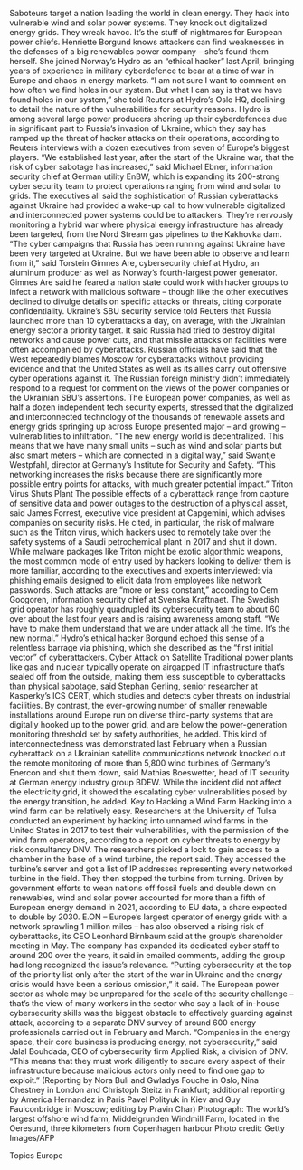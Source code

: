 Saboteurs target a nation leading the world in clean energy. They hack into vulnerable wind and solar power systems. They knock out digitalized energy grids. They wreak havoc.
It’s the stuff of nightmares for European power chiefs.
Henriette Borgund knows attackers can find weaknesses in the defenses of a big renewables power company – she’s found them herself. She joined Norway’s Hydro as an “ethical hacker” last April, bringing years of experience in military cyberdefence to bear at a time of war in Europe and chaos in energy markets.
“I am not sure I want to comment on how often we find holes in our system. But what I can say is that we have found holes in our system,” she told Reuters at Hydro’s Oslo HQ, declining to detail the nature of the vulnerabilities for security reasons.
Hydro is among several large power producers shoring up their cyberdefences due in significant part to Russia’s invasion of Ukraine, which they say has ramped up the threat of hacker attacks on their operations, according to Reuters interviews with a dozen executives from seven of Europe’s biggest players.
“We established last year, after the start of the Ukraine war, that the risk of cyber sabotage has increased,” said Michael Ebner, information security chief at German utility EnBW, which is expanding its 200-strong cyber security team to protect operations ranging from wind and solar to grids.
The executives all said the sophistication of Russian cyberattacks against Ukraine had provided a wake-up call to how vulnerable digitalized and interconnected power systems could be to attackers. They’re nervously monitoring a hybrid war where physical energy infrastructure has already been targeted, from the Nord Stream gas pipelines to the Kakhovka dam.
“The cyber campaigns that Russia has been running against Ukraine have been very targeted at Ukraine. But we have been able to observe and learn from it,” said Torstein Gimnes Are, cybersecurity chief at Hydro, an aluminum producer as well as Norway’s fourth-largest power generator.
Gimnes Are said he feared a nation state could work with hacker groups to infect a network with malicious software – though like the other executives declined to divulge details on specific attacks or threats, citing corporate confidentiality.
Ukraine’s SBU security service told Reuters that Russia launched more than 10 cyberattacks a day, on average, with the Ukrainian energy sector a priority target. It said Russia had tried to destroy digital networks and cause power cuts, and that missile attacks on facilities were often accompanied by cyberattacks.
Russian officials have said that the West repeatedly blames Moscow for cyberattacks without providing evidence and that the United States as well as its allies carry out offensive cyber operations against it. The Russian foreign ministry didn’t immediately respond to a request for comment on the views of the power companies or the Ukrainian SBU’s assertions.
The European power companies, as well as half a dozen independent tech security experts, stressed that the digitalized and interconnected technology of the thousands of renewable assets and energy grids springing up across Europe presented major – and growing – vulnerabilities to infiltration.
“The new energy world is decentralized. This means that we have many small units – such as wind and solar plants but also smart meters – which are connected in a digital way,” said Swantje Westpfahl, director at Germany’s Institute for Security and Safety.
“This networking increases the risks because there are significantly more possible entry points for attacks, with much greater potential impact.”
Triton Virus Shuts Plant
The possible effects of a cyberattack range from capture of sensitive data and power outages to the destruction of a physical asset, said James Forrest, executive vice president at Capgemini, which advises companies on security risks.
He cited, in particular, the risk of malware such as the Triton virus, which hackers used to remotely take over the safety systems of a Saudi petrochemical plant in 2017 and shut it down.
While malware packages like Triton might be exotic algorithmic weapons, the most common mode of entry used by hackers looking to deliver them is more familiar, according to the executives and experts interviewed: via phishing emails designed to elicit data from employees like network passwords.
Such attacks are “more or less constant,” according to Cem Gocgoren, information security chief at Svenska Kraftnaet. The Swedish grid operator has roughly quadrupled its cybersecurity team to about 60 over about the last four years and is raising awareness among staff. “We have to make them understand that we are under attack all the time. It’s the new normal.”
Hydro’s ethical hacker Borgund echoed this sense of a relentless barrage via phishing, which she described as the “first initial vector” of cyberattackers.
Cyber Attack on Satellite
Traditional power plants like gas and nuclear typically operate on airgapped IT infrastructure that’s sealed off from the outside, making them less susceptible to cyberattacks than physical sabotage, said Stephan Gerling, senior researcher at Kasperky’s ICS CERT, which studies and detects cyber threats on industrial facilities.
By contrast, the ever-growing number of smaller renewable installations around Europe run on diverse third-party systems that are digitally hooked up to the power grid, and are below the power-generation monitoring threshold set by safety authorities, he added.
This kind of interconnectedness was demonstrated last February when a Russian cyberattack on a Ukrainian satellite communications network knocked out the remote monitoring of more than 5,800 wind turbines of Germany’s Enercon and shut them down, said Mathias Boeswetter, head of IT security at German energy industry group BDEW.
While the incident did not affect the electricity grid, it showed the escalating cyber vulnerabilities posed by the energy transition, he added.
Key to Hacking a Wind Farm
Hacking into a wind farm can be relatively easy.
Researchers at the University of Tulsa conducted an experiment by hacking into unnamed wind farms in the United States in 2017 to test their vulnerabilities, with the permission of the wind farm operators, according to a report on cyber threats to energy by risk consultancy DNV.
The researchers picked a lock to gain access to a chamber in the base of a wind turbine, the report said. They accessed the turbine’s server and got a list of IP addresses representing every networked turbine in the field. They then stopped the turbine from turning.
Driven by government efforts to wean nations off fossil fuels and double down on renewables, wind and solar power accounted for more than a fifth of European energy demand in 2021, according to EU data, a share expected to double by 2030.
E.ON – Europe’s largest operator of energy grids with a network sprawling 1 million miles – has also observed a rising risk of cyberattacks, its CEO Leonhard Birnbaum said at the group’s shareholder meeting in May.
The company has expanded its dedicated cyber staff to around 200 over the years, it said in emailed comments, adding the group had long recognized the issue’s relevance.
“Putting cybersecurity at the top of the priority list only after the start of the war in Ukraine and the energy crisis would have been a serious omission,” it said.
The European power sector as whole may be unprepared for the scale of the security challenge – that’s the view of many workers in the sector who say a lack of in-house cybersecurity skills was the biggest obstacle to effectively guarding against attack, according to a separate DNV survey of around 600 energy professionals carried out in February and March.
“Companies in the energy space, their core business is producing energy, not cybersecurity,” said Jalal Bouhdada, CEO of cybersecurity firm Applied Risk, a division of DNV.
“This means that they must work diligently to secure every aspect of their infrastructure because malicious actors only need to find one gap to exploit.”
(Reporting by Nora Buli and Gwladys Fouche in Oslo, Nina Chestney in London and Christoph Steitz in Frankfurt; additional reporting by America Hernandez in Paris Pavel Polityuk in Kiev and Guy Faulconbridge in Moscow; editing by Pravin Char)
Photograph: The world’s largest offshore wind farm, Middelgrunden Windmill Farm, located in the Oeresund, three kilometers from Copenhagen harbour Photo credit: Getty Images/AFP

Topics
Europe
